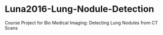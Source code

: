 # Luna2016-Lung-Nodule-Detection
Course Project for Bio Medical Imaging: Detecting Lung Nodules from CT Scans
